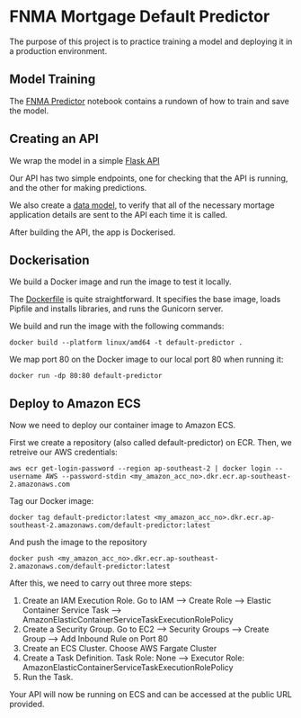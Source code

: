# FNMA Mortgage Default Predictor

The purpose of this project is to practice training a model and deploying it in a production environment.

## Model Training

The [FNMA Predictor](fnma_predictor.ipynb) notebook contains a rundown of how to train and save the model.

## Creating an API

We wrap the model in a simple [Flask API](app.py)

Our API has two simple endpoints, one for checking that the API is running, and the other for making predictions.

We also create a [data model](data_model/application_details.py), to verify that all of the necessary mortage application details are sent to the API each time it is called.

After building the API, the app is Dockerised.

## Dockerisation

We build a Docker image and run the image to test it locally.

The [Dockerfile](Dockerfile) is quite straightforward. It specifies the base image, loads Pipfile and installs libraries, and runs the Gunicorn server.

We build and run the image with the following commands:

```docker build --platform linux/amd64 -t default-predictor .```

We map port 80 on the Docker image to our local port 80 when running it:

```docker run -dp 80:80 default-predictor```

## Deploy to Amazon ECS

Now we need to deploy our container image to Amazon ECS.

First we create a repository (also called default-predictor) on ECR.
Then, we retreive our AWS credentials:

```aws ecr get-login-password --region ap-southeast-2 | docker login --username AWS --password-stdin <my_amazon_acc_no>.dkr.ecr.ap-southeast-2.amazonaws.com```

Tag our Docker image:

```docker tag default-predictor:latest <my_amazon_acc_no>.dkr.ecr.ap-southeast-2.amazonaws.com/default-predictor:latest```

And push the image to the repository

```docker push <my_amazon_acc_no>.dkr.ecr.ap-southeast-2.amazonaws.com/default-predictor:latest```

After this, we need to carry out three more steps:

1. Create an IAM Execution Role.
    Go to IAM --> Create Role --> Elastic Container Service Task --> AmazonElasticContainerServiceTaskExecutionRolePolicy
2. Create a Security Group.
    Go to EC2 --> Security Groups --> Create Group --> Add Inbound Rule on Port 80
3. Create an ECS Cluster.
    Choose AWS Fargate Cluster
4. Create a Task Definition.
    Task Role: None --> Executor Role: AmazonElasticContainerServiceTaskExecutionRolePolicy
5. Run the Task.

Your API will now be running on ECS and can be accessed at the public URL provided.